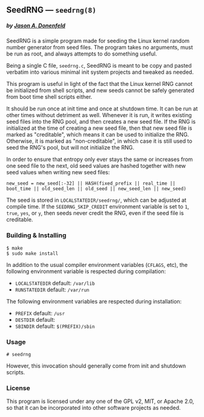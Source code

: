 ## SeedRNG &mdash; `seedrng(8)`
##### by [Jason A. Donenfeld](mailto:Jason@zx2c4.com)

SeedRNG is a simple program made for seeding the Linux kernel random number
generator from seed files. The program takes no arguments, must be run as root,
and always attempts to do something useful.

Being a single C file, `seedrng.c`, SeedRNG is meant to be copy and pasted
verbatim into various minimal init system projects and tweaked as needed.

This program is useful in light of the fact that the Linux kernel RNG cannot be
initialized from shell scripts, and new seeds cannot be safely generated from
boot time shell scripts either.

It should be run once at init time and once at shutdown time. It can be run at
other times without detriment as well. Whenever it is run, it writes existing
seed files into the RNG pool, and then creates a new seed file. If the RNG is
initialized at the time of creating a new seed file, then that new seed file is
marked as "creditable", which means it can be used to initialize the RNG.
Otherwise, it is marked as "non-creditable", in which case it is still used to
seed the RNG's pool, but will not initialize the RNG.

In order to ensure that entropy only ever stays the same or increases from one
seed file to the next, old seed values are hashed together with new seed values
when writing new seed files:

```
new_seed = new_seed[:-32] || HASH(fixed_prefix || real_time || boot_time || old_seed_len || old_seed || new_seed_len || new_seed)
```

The seed is stored in `LOCALSTATEDIR/seedrng/`, which can be adjusted at
compile time. If the `SEEDRNG_SKIP_CREDIT` environment variable is set to `1`,
`true`, `yes`, or `y`, then seeds never credit the RNG, even if the seed file
is creditable.

### Building &amp; Installing

```
$ make
$ sudo make install
```

In addition to the usual compiler environment variables (`CFLAGS`, etc), the
following environment variable is respected during compilation:

  * `LOCALSTATEDIR`        default: `/var/lib`
  * `RUNSTATEDIR`          default: `/var/run`

The following environment variables are respected during installation:

  * `PREFIX`               default: `/usr`
  * `DESTDIR`              default:
  * `SBINDIR`              default: `$(PREFIX)/sbin`

### Usage

```
# seedrng
```

However, this invocation should generally come from init and shutdown scripts.

### License

This program is licensed under any one of the GPL v2, MIT, or Apache 2.0, so
that it can be incorporated into other software projects as needed.
